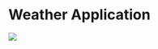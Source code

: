 <h1>Weather Application</h1>
<div style="color: black">
    <img src="./images/weatherLogo.png align="center"/>
</div>
<br><br>
